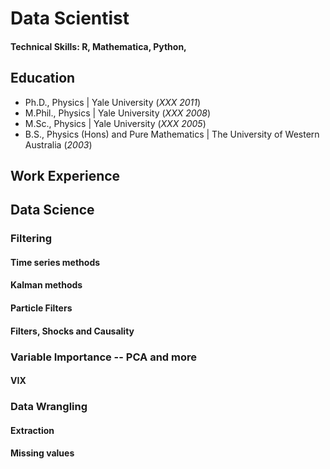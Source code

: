 # Data Scientist

#### Technical Skills: R, Mathematica, Python, 

## Education
- Ph.D., Physics | Yale University (_XXX 2011_)
- M.Phil., Physics	| Yale University (_XXX 2008_)									       		
- M.Sc., Physics	| Yale University (_XXX 2005_)	 			        		
- B.S., Physics (Hons) and Pure Mathematics | The University of Western Australia (_2003_)

## Work Experience



## Data Science
### Filtering
#### Time series methods
#### Kalman methods
#### Particle Filters
#### Filters, Shocks and Causality

### Variable Importance -- PCA and more
#### VIX

### Data Wrangling
#### Extraction
#### Missing values

